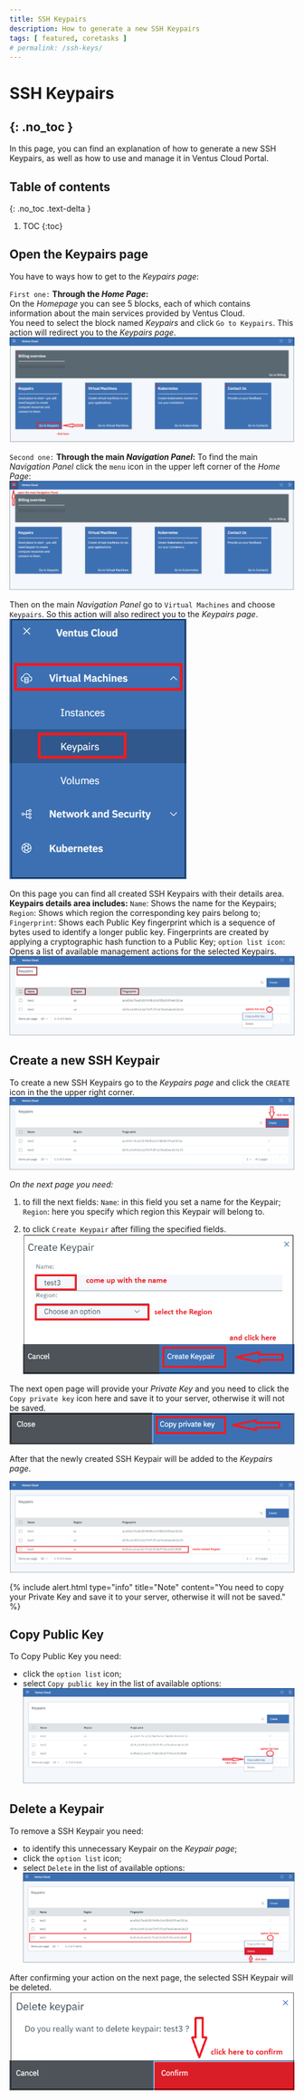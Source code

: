 ```yaml
---
title: SSH Keypairs
description: How to generate a new SSH Keypairs 
tags: [ featured, coretasks ]
# permalink: /ssh-keys/
---
```

# SSH Keypairs
{: .no_toc }
---
In this page, you can find an explanation of how to generate a new SSH Keypairs, as well as how to use and manage it in Ventus Cloud Portal.

## Table of contents
{: .no_toc .text-delta }

1. TOC
{:toc}

## Open the Keypairs page

You have to ways how to get to the *Keypairs page*:

`First one:` **Through the *Home Page*:**  
On the *Homepage* you can see 5 blocks, each of which contains information about the main services provided by Ventus Cloud.  
You need to select the block named *Keypairs* and click `Go to Keypairs`. This action will redirect you to the *Keypairs page*.
![](../../assets/img/ssh-key/ssh-key0.png)    
 
`Second one:` **Through the main *Navigation Panel*:**
To find the main *Navigation Panel* click the `menu` icon in the upper left corner of the *Home Page*:  
![](../../assets/img/ssh-key/ssh-key1.png)     

Then on the main *Navigation Panel* go to `Virtual Machines` and choose `Keypairs`. So this action will also redirect you to the *Keypairs page*.    
![](../../assets/img/ssh-key/ssh-key2.png)   


On this page you can find all created SSH Keypairs with their details area.  
**Keypairs details area includes:** 
`Name`: Shows the name for the Keypairs;  
`Region`: Shows which region the corresponding key pairs belong to;  
`Fingerprint`: Shows each Public Key fingerprint which is a sequence of bytes used to identify a longer public key. Fingerprints are created by applying a cryptographic hash function to a Public Key;
`option list icon`: Opens a list of available management actions for the selected Keypairs.
![](../../assets/img/ssh-key/ssh-key3.png)  

## Create a new SSH Keypair

To create a new SSH Keypairs go to the *Keypairs page* and  click the `CREATE` icon in the the upper right corner.  
![](../../assets/img/ssh-key/ssh-key4.png)    

*On the next page you need:*
1) to fill the next fields: 
    `Name`: in this field you set a name for the Keypair;    
    `Region`: here you specify which region this Keypair will belong to.  

2) to click `Create Keypair` after filling the specified fields.  
![](../../assets/img/ssh-key/ssh-key5.png)  

The next open page will provide your *Private Key* and you need to click the `Copy private key` icon here and save it to your server, otherwise it will not be saved.  
![](../../assets/img/ssh-key/ssh-key6.png)  

After that the newly created SSH Keypair will be added to the *Keypairs page*.

![](../../assets/img/ssh-key/ssh-key7.png) 

{% include alert.html type="info" title="Note" content="You need to copy your Private Key and save it to your server, otherwise it will not be saved." %}

## Copy Public Key
To Copy Public Key you need:
* click the `option list` icon;
* select `Copy public key` in the list of available options:
![](../../assets/img/ssh-key/ssh-key9.png)

## Delete a Keypair
To remove a SSH Keypair you need:
* to identify this unnecessary Keypair on the *Keypair page*;  
* click the `option list` icon;
* select `Delete` in the list of available options:
![](../../assets/img/ssh-key/ssh-key8.png)

After confirming your action on the next page, the selected SSH Keypair will be deleted.
![](../../assets/img/ssh-key/ssh-key10.png)

